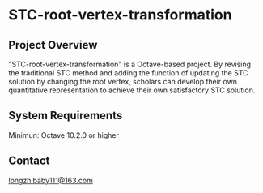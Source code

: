 # STC-root-vertex-transformation

## Project Overview
"STC-root-vertex-transformation" is a Octave-based project. By revising the traditional STC method and adding the function of updating the STC solution by changing the root vertex, scholars can develop their own quantitative representation to achieve their own satisfactory STC solution.

## System Requirements
Minimun: Octave 10.2.0 or higher

## Contact
longzhibaby111@163.com
